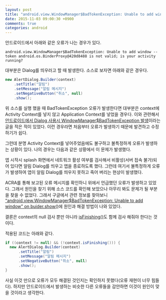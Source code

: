 ```yaml
---
layout: post
title: "android.view.WindowManager$BadTokenException: Unable to add window 오류"
date: 2015-11-03 09:00:30 +0900
comments: true
categories: android
---
```


안드로이드에서 아래와 같은 오류가 나는 경우가 있다.

`android.view.WindowManager$BadTokenException: Unable to add window -- token android.os.BinderProxy@420d8488 is not valid; is your activity running?`

대부분은 Dialog를 띄우러고 할 때 발생한다. 소스로 보자면 아래와 같은 경우다.

```java
new AlertDialog.Builder(context)
    .setTitle("알림")
    .setMessage("알림 메시지")
    .setNegativeButton("취소", null)
    .show();
```

위 소스를 실행 했을 때 BadTokenException 오류가 발생한다면 대부분은 context에 Activity Context를 넣지 않고 Application Context를 넣었을 경우다. 이와 관련해서 [안드로이드에서 Dialog 사용시 WindowManager$BadTokenException 발생](/2015/09/04/android-dialog-windowmanager-badtokenexception/)이라는 글을 적은 적이 있었다. 이런 경우라면 처음부터 오류가 발생하기 때문에 발견하고 수정하기가 쉽다.

그런데 분명 Activity Context를 넣어주었음에도 불구하고 불특정하게 오류가 발생하는 상황이 있다. 나의 경우는 다음과 같은 상황에서 이 문제가 발생했다.

앱 시작시 splash 화면에서 네트워크 활성 여부를 검사해서 비활성(서버 접속 불가)되어 있다면 알림 Dialog를 띄우고 앱을 종료하도록 했다. 그런데 여기서 불특정하게 오류가 발생하여 앱이 알림 Dialog를 띄우지 못하고 죽어 버리는 현상이 발생했다.

ACRA를 통해 보고된 오류 메시지를 확인하니 위에서 언급했던 오류가 발생하고 있었다. 그래서 원인을 찾기 위해 소스 코드를 확인해 보았으나 아무리 봐도 문제가 될 부분을 찾을 수 없었다. 그래서 구글에서 관련 정보를 찾아보니 [“android.view.WindowManager$BadTokenException: Unable to add window” on buider.show()](http://stackoverflow.com/a/18665887)에 원인과 해결 방법이 나와 있었다.

결론은 context의 null 검사 뿐만 아니라  [isFinishing()](http://developer.android.com/intl/ko/reference/android/app/Activity.html#isFinishing%28%29)도 함께 검사 해줘야 한다는 것이다.

적용된 코드는 아래와 같다.

```java
if ((context != null) && (!context.isFinishing())) {
  new AlertDialog.Builder(context)
      .setTitle("알림")
      .setMessage("알림 메시지")
      .setNegativeButton("취소", null)
      .show();  
}
```

사실 이것 만으로 오류가 모두 해결된 것인지는 확인하지 못했다(오류 재현이 너무 힘들다).   하지만 안드로이드에서 발생하는 비슷한 다른 오류들을 감안하면 이것이 원인이 맞을 것이라고 생각한다.
